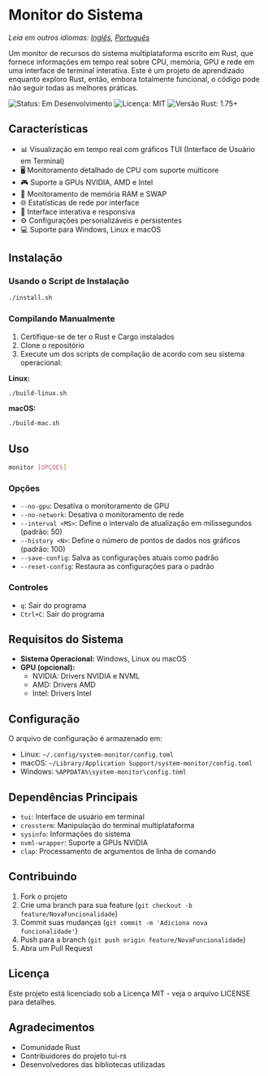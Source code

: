# Monitor do Sistema

*Leia em outros idiomas: [Inglês](README.md), [Português](README.pt-br.md)*

Um monitor de recursos do sistema multiplataforma escrito em Rust, que fornece informações em tempo real sobre CPU, memória, GPU e rede em uma interface de terminal interativa. Este é um projeto de aprendizado enquanto exploro Rust, então, embora totalmente funcional, o código pode não seguir todas as melhores práticas.

![Status: Em Desenvolvimento](https://img.shields.io/badge/Status-Em%20Desenvolvimento-yellow)
![Licença: MIT](https://img.shields.io/badge/Licença-MIT-green)
![Versão Rust: 1.75+](https://img.shields.io/badge/Rust-1.75+-orange)

## Características

- 📊 Visualização em tempo real com gráficos TUI (Interface de Usuário em Terminal)
- 🖥️ Monitoramento detalhado de CPU com suporte multicore
- 🎮 Suporte a GPUs NVIDIA, AMD e Intel
- 💾 Monitoramento de memória RAM e SWAP
- 🌐 Estatísticas de rede por interface
- 🎯 Interface interativa e responsiva
- ⚙️ Configurações personalizáveis e persistentes
- 💻 Suporte para Windows, Linux e macOS

## Instalação

### Usando o Script de Instalação

```bash
./install.sh
```

### Compilando Manualmente

1. Certifique-se de ter o Rust e Cargo instalados
2. Clone o repositório
3. Execute um dos scripts de compilação de acordo com seu sistema operacional:

**Linux:**
```bash
./build-linux.sh
```

**macOS:**
```bash
./build-mac.sh
```

## Uso

```bash
monitor [OPÇÕES]
```

### Opções

- `--no-gpu`: Desativa o monitoramento de GPU
- `--no-network`: Desativa o monitoramento de rede
- `--interval <MS>`: Define o intervalo de atualização em milissegundos (padrão: 50)
- `--history <N>`: Define o número de pontos de dados nos gráficos (padrão: 100)
- `--save-config`: Salva as configurações atuais como padrão
- `--reset-config`: Restaura as configurações para o padrão

### Controles

- `q`: Sair do programa
- `Ctrl+C`: Sair do programa

## Requisitos do Sistema

- **Sistema Operacional:** Windows, Linux ou macOS
- **GPU (opcional):** 
  - NVIDIA: Drivers NVIDIA e NVML
  - AMD: Drivers AMD
  - Intel: Drivers Intel

## Configuração

O arquivo de configuração é armazenado em:
- Linux: `~/.config/system-monitor/config.toml`
- macOS: `~/Library/Application Support/system-monitor/config.toml`
- Windows: `%APPDATA%\system-monitor\config.toml`

## Dependências Principais

- `tui`: Interface de usuário em terminal
- `crossterm`: Manipulação do terminal multiplataforma
- `sysinfo`: Informações do sistema
- `nvml-wrapper`: Suporte a GPUs NVIDIA
- `clap`: Processamento de argumentos de linha de comando

## Contribuindo

1. Fork o projeto
2. Crie uma branch para sua feature (`git checkout -b feature/NovaFuncionalidade`)
3. Commit suas mudanças (`git commit -m 'Adiciona nova funcionalidade'`)
4. Push para a branch (`git push origin feature/NovaFuncionalidade`)
5. Abra um Pull Request

## Licença

Este projeto está licenciado sob a Licença MIT - veja o arquivo LICENSE para detalhes.

## Agradecimentos

- Comunidade Rust
- Contribuidores do projeto tui-rs
- Desenvolvedores das bibliotecas utilizadas